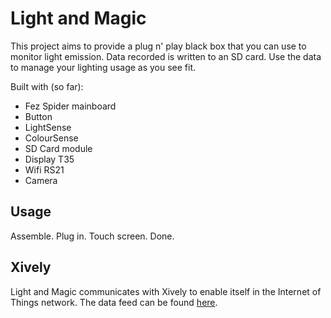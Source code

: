 # Light and Magic

This project aims to provide a plug n' play black box that you can use to monitor light emission. Data recorded is written to an SD card. Use the data to manage your lighting usage as you see fit.

Built with (so far):
* Fez Spider mainboard
* Button
* LightSense
* ColourSense
* SD Card module
* Display T35
* Wifi RS21
* Camera

## Usage
Assemble. Plug in. Touch screen. Done.

## Xively

Light and Magic communicates with Xively to enable itself in the Internet of Things network. The data feed can be found [here](https://xively.com/develop/f20rKr_j8v1rZmO-mMFp).
